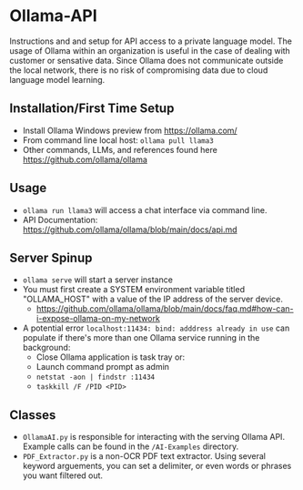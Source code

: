 # Ollama-API
 Instructions and and setup for API access to a private language model. The usage of Ollama within an organization is useful in the case of dealing with customer or sensative data. Since Ollama does not communicate outside the local network, there is no risk of compromising data due to cloud language model learning.

## Installation/First Time Setup
 - Install Ollama Windows preview from https://ollama.com/
 - From command line local host: `ollama pull llama3`
 - Other commands, LLMs, and references found here https://github.com/ollama/ollama

## Usage
 - `ollama run llama3` will access a chat interface via command line.
 - API Documentation: https://github.com/ollama/ollama/blob/main/docs/api.md

## Server Spinup
 - `ollama serve` will start a server instance 
 - You must first create a SYSTEM environment variable titled "OLLAMA_HOST" with a value of the IP address of the server device.
   - https://github.com/ollama/ollama/blob/main/docs/faq.md#how-can-i-expose-ollama-on-my-network
 - A potential error `localhost:11434: bind: adddress already in use` can populate if there's more than one Ollama service running in the background:
   - Close Ollama application is task tray or:
   - Launch command prompt as admin
   - `netstat -aon | findstr :11434`
   - `taskkill /F /PID <PID>`

## Classes
 - `OllamaAI.py` is responsible for interacting with the serving Ollama API. Example calls can be found in the `/AI-Examples` directory.
 - `PDF_Extractor.py` is a non-OCR PDF text extractor. Using several keyword arguements, you can set a delimiter, or even words or phrases you want filtered out. 